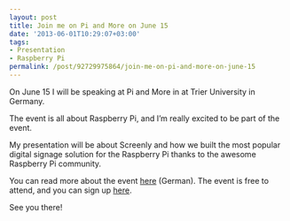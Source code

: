 ```yaml
---
layout: post
title: Join me on Pi and More on June 15
date: '2013-06-01T10:29:07+03:00'
tags:
- Presentation
- Raspberry Pi
permalink: /post/92729975864/join-me-on-pi-and-more-on-june-15
---
```

On June 15 I will be speaking at Pi and More in at Trier University in Germany.

The event is all about Raspberry Pi, and I’m really excited to be part of the event.

My presentation will be about Screenly and how we built the most popular digital signage solution for the Raspberry Pi thanks to the awesome Raspberry Pi community.

You can read more about the event [here](http://www.piandmore.de/) (German). The event is free to attend, and you can sign up [here](https://piandmore3.eventbrite.de/).

See you there!
